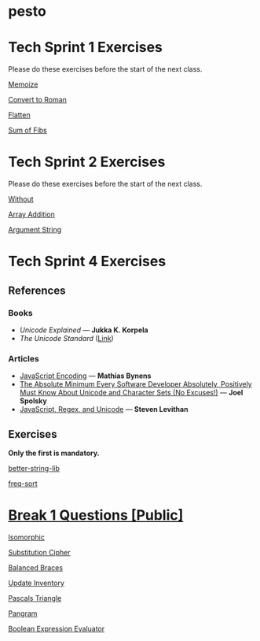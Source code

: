 # pesto

# Tech Sprint 1 Exercises

Please do these exercises before the start of the next class.

[Memoize](https://www.notion.so/Memoize-faecc963d4f34b1c8acb10ce99590df9)

[Convert to Roman](https://www.notion.so/Convert-to-Roman-5aa3c6818d9b48e6a52ad240aebb581c)

[Flatten](https://www.notion.so/Flatten-825f4d60b7ce4dfdbb907b9f2434b746)

[Sum of Fibs](https://www.notion.so/Sum-of-Fibs-ab94cfa29b3b4575adb5a8d20469f068)

# Tech Sprint 2 Exercises

Please do these exercises before the start of the next class.

[Without](https://www.notion.so/without-5b2f7ebdb6d74522be97d15df2c8598b)

[Array Addition](https://www.notion.so/array-addition-21e697c843964e4b8b1884297e60f4c0)

[Argument String](https://www.notion.so/args-strings-3f811831f0e54655a558f8aeb100146e)

# Tech Sprint 4 Exercises

## References

### Books

- *Unicode Explained* — **Jukka K. Korpela**
- *The Unicode Standard* ([Link](http://www.unicode.org/versions/Unicode12.1.0/))

### Articles

- [JavaScript Encoding](https://mathiasbynens.be/notes/javascript-encoding) — **Mathias Bynens**
- [The Absolute Minimum Every Software Developer Absolutely, Positively Must Know About Unicode and Character Sets (No Excuses!)](https://www.joelonsoftware.com/2003/10/08/the-absolute-minimum-every-software-developer-absolutely-positively-must-know-about-unicode-and-character-sets-no-excuses/) — **Joel Spolsky**
- [JavaScript, Regex, and Unicode](http://blog.stevenlevithan.com/archives/javascript-regex-and-unicode) — **Steven Levithan**

## Exercises

**Only the first is mandatory.**

[better-string-lib](https://www.notion.so/better-string-lib-54ca68bd8f5d45dbb53e454de55cfe86)

[freq-sort](https://www.notion.so/freq-sort-203e8127369d453c85581fc50f3d003a)

# [Break 1 Questions [Public]](https://www.notion.so/Break-1-Questions-Public-5950ecba1320468d8353e1690f4fc316)

[Isomorphic](https://www.notion.so/Isomorphic-17ad260ad1484eaca9eb4d435b2b68d5)

[Substitution Cipher](https://www.notion.so/Substitution-Cipher-d81f25a128594a1487888280100c673b)

[Balanced Braces](https://www.notion.so/Balanced-Braces-f15abccc2d6d40fc8aeffe176525bbd2)

[Update Inventory](https://www.notion.so/Update-Inventory-e52343010c5640bab5f717ea06b5eb1a)

[Pascals Triangle](https://www.notion.so/Pascals-Triangle-255df2ece998406c8efb2bb19228b431)

[Pangram](https://www.notion.so/Pangram-302c70c995dd4c9a811eaaf308521ac3)

[Boolean Expression Evaluator](https://www.notion.so/Boolean-Expression-Evaluator-4be2d1f2ccd84c3e8a1982de7871b3e4)